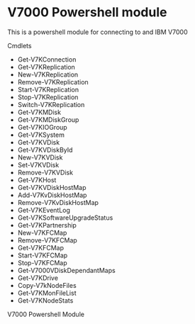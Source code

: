 V7000 Powershell module
=====
This is a powershell module for connecting to and IBM V7000

Cmdlets

* Get-V7KConnection
* Get-V7KReplication
* New-V7KReplication
* Remove-V7KReplication
* Start-V7KReplication
* Stop-V7KReplication
* Switch-V7KReplication
* Get-V7KMDisk
* Get-V7KMDiskGroup
* Get-V7KIOGroup
* Get-V7KSystem
* Get-V7KVDisk
* Get-V7KVDiskById
* New-V7KVDisk
* Set-V7KVDisk
* Remove-V7KVDisk
* Get-V7KHost
* Get-V7KVDiskHostMap
* Add-V7KvDiskHostMap
* Remove-V7KvDiskHostMap
* Get-V7KEventLog
* Get-V7KSoftwareUpgradeStatus
* Get-V7KPartnership
* New-V7KFCMap
* Remove-V7KFCMap
* Get-V7KFCMap
* Start-V7KFCMap
* Stop-V7KFCMap
* Get-V7000VDiskDependantMaps
* Get-V7KDrive
* Copy-V7kNodeFiles
* Get-V7KMonFileList
* Get-V7KNodeStats

V7000 Powershell Module
